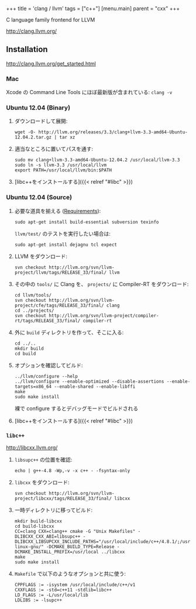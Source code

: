 +++
title = 'clang / llvm'
tags = ["c++"]
[menu.main]
  parent = "cxx"
+++

C language family frontend for LLVM

<http://clang.llvm.org/>

## Installation

<http://clang.llvm.org/get_started.html>

### Mac

Xcode の Command Line Tools にほぼ最新版が含まれている: `clang -v`

### Ubuntu 12.04 (Binary)

1.  ダウンロードして展開:

        wget -O- http://llvm.org/releases/3.3/clang+llvm-3.3-amd64-Ubuntu-12.04.2.tar.gz | tar xz

1.  適当なところに置いてパスを通す:

        sudo mv clang+llvm-3.3-amd64-Ubuntu-12.04.2 /usr/local/llvm-3.3
        sudo ln -s llvm-3.3 /usr/local/llvm
        export PATH=/usr/local/llvm/bin:$PATH

1.  [libc++をインストールする]({{< relref "#libc" >}})

### Ubuntu 12.04 (Source)

1.  必要な道具を揃える ([Requirements](http://llvm.org/docs/GettingStarted.html#requirements)):

        sudo apt-get install build-essential subversion texinfo

    `llvm/test/` のテストを実行したい場合は:

        sudo apt-get install dejagnu tcl expect

1.  LLVM をダウンロード:

        svn checkout http://llvm.org/svn/llvm-project/llvm/tags/RELEASE_33/final/ llvm

1.  その中の `tools/` に Clang を、
    `projects/` に Compiler-RT をダウンロード:

        cd llvm/tools/
        svn checkout http://llvm.org/svn/llvm-project/cfe/tags/RELEASE_33/final/ clang
        cd ../projects/
        svn checkout http://llvm.org/svn/llvm-project/compiler-rt/tags/RELEASE_33/final/ compiler-rt

1.  外に `build` ディレクトリを作って、そこに入る:

        cd ../..
        mkdir build
        cd build

1.  オプションを確認してビルド:

        ../llvm/configure --help
        ../llvm/configure --enable-optimized --disable-assertions --enable-targets=x86_64 --enable-shared --enable-libffi
        make
        sudo make install

    裸で configure するとデバッグモードでビルドされる

1.  [libc++をインストールする]({{< relref "#libc" >}})

### `libc++`

<http://libcxx.llvm.org/>

1.  `libsupc++` の位置を確認:

        echo | g++-4.8 -Wp,-v -x c++ - -fsyntax-only

1.  `libcxx` をダウンロード:

        svn checkout http://llvm.org/svn/llvm-project/libcxx/tags/RELEASE_33/final/ libcxx

1.  一時ディレクトリに移ってビルド:

        mkdir build-libcxx
        cd build-libcxx
        CC=clang CXX=clang++ cmake -G "Unix Makefiles" -DLIBCXX_CXX_ABI=libsupc++ -DLIBCXX_LIBSUPCXX_INCLUDE_PATHS="/usr/local/include/c++/4.8.1/;/usr/local/include/c++/4.8.1/x86_64-linux-gnu/" -DCMAKE_BUILD_TYPE=Release -DCMAKE_INSTALL_PREFIX=/usr/local ../libcxx
        make
        sudo make install

1.  `Makefile` で以下のようなオプションと共に使う:

        CPPFLAGS := -isystem /usr/local/include/c++/v1
        CXXFLAGS := -std=c++11 -stdlib=libc++
        LD_FLAGS := -L/usr/local/lib
        LDLIBS := -lsupc++
